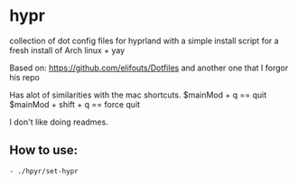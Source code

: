 # hypr
collection of dot config files for hyprland with a simple install script for a fresh install of Arch linux + yay

Based on:
    https://github.com/elifouts/Dotfiles
    and another one that I forgor his repo

Has alot of similarities with the mac shortcuts.
    $mainMod + q == quit
    $mainMod + shift + q == force quit

I don't like doing readmes.

## How to use:
    - ./hpyr/set-hypr
